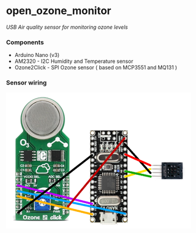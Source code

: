 # open_ozone_monitor
*USB Air quality sensor for monitoring ozone levels*

### Components

* Arduino Nano (v3)
* AM2320 - I2C Humidity and Temperature sensor
* Ozone2Click - SPI Ozone sensor ( based on MCP3551 and MQ131 )

### Sensor wiring

![](doc/sensor_schema.png)